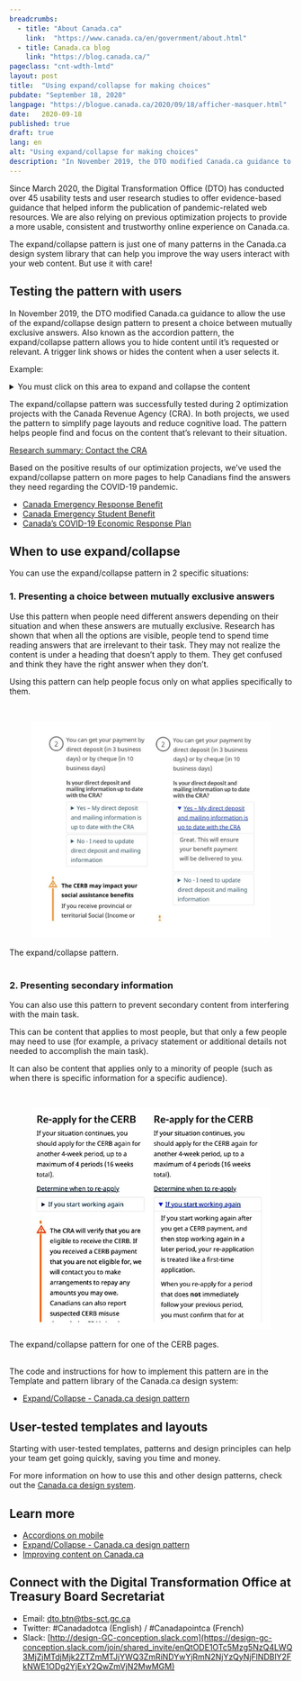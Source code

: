```yaml
---
breadcrumbs:
  - title: "About Canada.ca"
    link:  "https://www.canada.ca/en/government/about.html"
  - title: Canada.ca blog
    link: "https://blog.canada.ca/"
pageclass: "cnt-wdth-lmtd"
layout: post
title:  "Using expand/collapse for making choices"
pubdate: "September 18, 2020"
langpage: "https://blogue.canada.ca/2020/09/18/afficher-masquer.html"
date:   2020-09-18
published: true
draft: true
lang: en
alt: "Using expand/collapse for making choices"
description: "In November 2019, the DTO modified Canada.ca guidance to allow the use of the expand/collapse design pattern to present a choice between mutually exclusive answers."
---
```

Since March 2020, the Digital Transformation Office (DTO) has conducted over 45 usability tests and user research studies to offer evidence-based guidance that helped inform the publication of pandemic-related web resources. We are also relying on previous optimization projects to provide a more usable, consistent and trustworthy online experience on Canada.ca.

The expand/collapse pattern is just one of many patterns in the Canada.ca design system library that can help you improve the way users interact with your web content. But use it with care!

## Testing the pattern with users

In November 2019, the DTO modified Canada.ca guidance to allow the use of the expand/collapse design pattern to present a choice between mutually exclusive answers. Also known as the accordion pattern, the expand/collapse pattern allows you to hide content until it’s requested or relevant. A trigger link shows or hides the content when a user selects it.

<div class="pattern-demo mrgn-bttm-md">
  <p>Example:</p>
  <details>
    <summary>You must click on this area to expand and collapse the content</summary>
    <p>This text is hidden until it is revealed.</p>
  </details>
</div>

The expand/collapse pattern was successfully tested during 2 optimization projects with the Canada Revenue Agency (CRA). In both projects, we used the pattern to simplify page layouts and reduce cognitive load. The pattern helps people find and focus on the content that’s relevant to their situation.

[Research summary: Contact the CRA](https://blog.canada.ca/research-summaries/cra-contact-us-research-summary.html)

Based on the positive results of our optimization projects, we’ve used the expand/collapse pattern on more pages to help Canadians find the answers they need regarding the COVID-19 pandemic.

* [Canada Emergency Response Benefit](https://www.canada.ca/en/services/benefits/ei/cerb-application.html#payments)
* [Canada Emergency Student Benefit](https://www.canada.ca/en/revenue-agency/services/benefits/emergency-student-benefit/cesb-how-much.html)
* [Canada’s COVID-19 Economic Response Plan](https://www.canada.ca/en/department-finance/economic-response-plan.html#individuals)

## When to use expand/collapse

You can use the expand/collapse pattern in 2 specific situations:

### 1. Presenting a choice between mutually exclusive answers

Use this pattern when people need different answers depending on their situation and when these answers are mutually exclusive. Research has shown that when all the options are visible, people tend to spend time reading answers that are irrelevant to their task. They may not realize the content is under a heading that doesn’t apply to them. They get confused and think they have the right answer when they don’t.

Using this pattern can help people focus only on what applies specifically to them.

<br><figure>
<img class="img-responsive border" alt=" Below the question Is your direct deposit and mailing information up to date with the CRA? expand/collapse patterns offer 2 possible answers: Yes and No.The second image shows the Yes option expanded with the message, Great. This will ensure your benefit payment will be delivered to you."
 src="/images/expand-collapse-2.jpg" width="600">
</figure>
<figcaption>The expand/collapse pattern.</figcaption>
<br>

### 2. Presenting secondary information

You can also use this pattern to prevent secondary content from interfering with the main task.

This can be content that applies to most people, but that only a few people may need to use (for example, a privacy statement or additional details not needed to accomplish the main task).

It can also be content that applies only to a minority of people (such as when there is specific information for a specific audience).

<br><figure>
<img class="img-responsive border" alt=" Content about re-applying for CERB includes an expand/collapse pattern for 'If you start working again.' The second image shows the pattern expanded to display content for people who stop working and then start again during a later benefit period."
 src="/images/CERB.jpg" width="500">
</figure>
<figcaption>The expand/collapse pattern for one of the CERB pages.</figcaption>
<br>

The code and instructions for how to implement this pattern are in the Template and pattern library of the Canada.ca design system:
* [Expand/Collapse - Canada.ca design pattern](https://design.canada.ca/common-design-patterns/collapsible-content.html)

## User-tested templates and layouts

Starting with user-tested templates, patterns and design principles can help your team get going quickly, saving you time and money.

For more information on how to use this and other design patterns, check out the [Canada.ca design system](https://www.canada.ca/en/government/about/design-system.html).

## Learn more

* [Accordions on mobile](https://www.nngroup.com/articles/mobile-accordions/)
* [Expand/Collapse - Canada.ca design pattern](https://design.canada.ca/common-design-patterns/collapsible-content.html)
* [Improving content on Canada.ca](https://blog.canada.ca/pages/project-overview.html)

## Connect with the Digital Transformation Office at Treasury Board Secretariat

* Email: [dto.btn@tbs-sct.gc.ca](mailto:dto.btn@tbs-sct.gc.ca)
* Twitter: #Canadadotca (English) / #Canadapointca (French)
* Slack: [http://design-GC-conception.slack.com](https://design-gc-conception.slack.com/join/shared_invite/enQtODE1OTc5Mzg5NzQ4LWQ3MjZjMTdjMjk2ZTZmMTJjYWQ3ZmRiNDYwYjRmN2NjYzQyNjFlNDBlY2FkNWE1ODg2YjExY2QwZmVjN2MwMGM)

